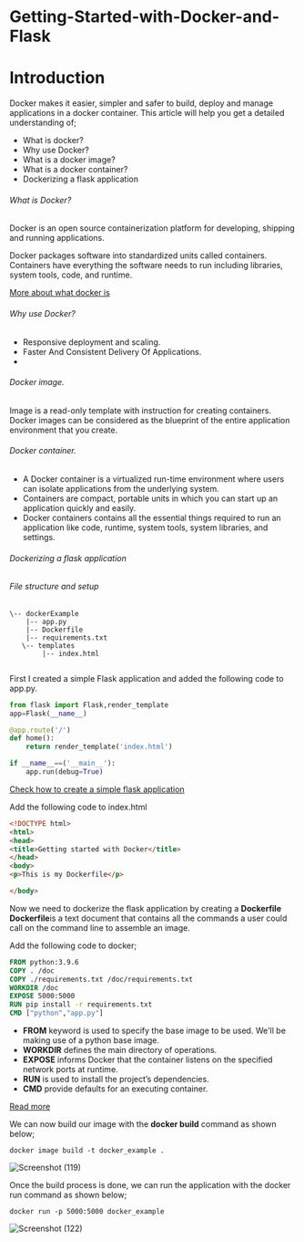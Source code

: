 # Getting-Started-with-Docker-and-Flask

# Introduction
Docker makes it easier, simpler and safer to build, deploy and manage applications in a docker container.
This article will help you get a detailed understanding of;
* What is docker?
* Why use Docker?
* What is a docker image?
* What is a docker container?
* Dockerizing a flask application

###### What is Docker?
Docker is an open source containerization platform for developing, shipping and running applications.

Docker packages software into standardized units called containers. Containers have everything the software needs to run including libraries, system tools, code, and runtime.

[More about what docker is](https://docs.docker.com/get-started/overview/)

###### Why use Docker?

* Responsive deployment and scaling.
* Faster And Consistent Delivery Of Applications.
* 

###### Docker image.
Image is a read-only template with instruction for creating containers.
Docker images can be considered as the blueprint of the entire application environment that you create. 

###### Docker container.
* A Docker container is a virtualized run-time environment where users can isolate applications from the underlying system.
* Containers are compact, portable units in which you can start up an application quickly and easily.
* Docker containers contains all the essential things required to run an application like code, runtime, system tools, system libraries, and settings. 

###### Dockerizing a flask application

###### File structure and setup
```
\-- dockerExample
    |-- app.py
    |-- Dockerfile
    |-- requirements.txt
   \-- templates
        |-- index.html
        
```
        
First I created a simple Flask application and added the following code to app.py.

```python
from flask import Flask,render_template
app=Flask(__name__)

@app.route('/')
def home():
    return render_template('index.html')

if __name__==('__main__'):
    app.run(debug=True)
```
[Check how to create a simple flask application](https://dev.to/phylis/my-first-flask-application-2mm)

Add the following code to index.html
```html
<!DOCTYPE html>
<html>
<head>
<title>Getting started with Docker</title>
</head>
<body>
<p>This is my Dockerfile</p>

</body>
```

Now we need to dockerize the flask application by creating a **Dockerfile**
**Dockerfile**is a text document that contains all the commands a user could call on the command line to assemble an image.

Add the following code to docker;

```Dockerfile
FROM python:3.9.6
COPY . /doc
COPY ./requirements.txt /doc/requirements.txt
WORKDIR /doc
EXPOSE 5000:5000
RUN pip install -r requirements.txt
CMD ["python","app.py"]
```

* **FROM** keyword is used to specify the base image to be used. We'll be making use of a python base image.
* **WORKDIR** defines the main directory of operations.
* **EXPOSE** informs Docker that the container listens on the specified network ports at runtime. 
* **RUN**  is used to install the project’s dependencies.
* **CMD** provide defaults for an executing container.

[Read more](https://docs.docker.com/engine/reference/builder/)

We can now build our image with the **docker build** command as shown below;

```
docker image build -t docker_example .
```
![Screenshot (119)](https://dev-to-uploads.s3.amazonaws.com/uploads/articles/diz8ysgh6lusn2mew4bm.png)

Once the build process is done, we can run the application with the docker run command as shown below;
```
docker run -p 5000:5000 docker_example
```
![Screenshot (122)](https://dev-to-uploads.s3.amazonaws.com/uploads/articles/ytw5p8frcbtjcxspnp4c.png)
 
